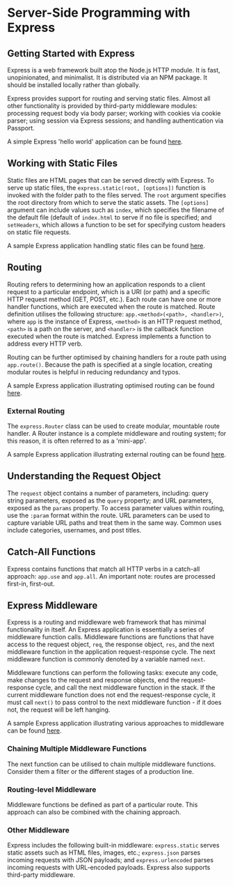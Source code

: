 # Server-Side Programming with Express

## Getting Started with Express

Express is a web framework built atop the Node.js HTTP module. It is fast, unopinionated, and minimalist. It is 
distributed via an NPM package. It should be installed locally rather than globally. 

Express provides support for routing and serving static files. Almost all other functionality is provided by third-party 
middleware modules: processing request body via body parser; working with cookies via cookie parser; using session via 
Express sessions; and handling authentication via Passport.

A simple Express 'hello world' application can be found [here](https://github.com/muzzarellimj/full-stack-application-development/tree/main/note/server-side/hello-world).

## Working with Static Files

Static files are HTML pages that can be served directly with Express. To serve up static files, the 
`express.static(root, [options])` function is invoked with the folder path to the files served. The `root` argument
specifies the root directory from which to serve the static assets. The `[options]` argument can include values such as 
`index`, which specifies the filename of the default file (default of `index.html` to serve if no file is specified; 
and `setHeaders`, which allows a function to be set for specifying custom headers on static file requests.

A sample Express application handling static files can be found [here](https://github.com/muzzarellimj/full-stack-application-development/tree/main/note/server-side/static-file).

## Routing

Routing refers to determining how an application responds to a client request to a particular endpoint, which is a URI 
(or path) and a specific HTTP request method (GET, POST, etc.). Each route can have one or more handler functions, 
which are executed when the route is matched. Route definition utilises the following structure: 
`app.<method>(<path>, <handler>)`, where `app` is the instance of Express, `<method>` is an HTTP request method, 
`<path>` is a path on the server, and `<handler>` is the callback function executed when the route is matched. Express 
implements a function to address every HTTP verb. 

Routing can be further optimised by chaining handlers for a route path using `app.route()`. Because the path is
specified at a single location, creating modular routes is helpful in reducing redundancy and typos.

A sample Express application illustrating optimised routing can be found [here](https://github.com/muzzarellimj/full-stack-application-development/tree/main/note/server-side/routing).

### External Routing

The `express.Router` class can be used to create modular, mountable route handler. A Router instance is a complete 
middleware and routing system; for this reason, it is often referred to as a 'mini-app'.

A sample Express application illustrating external routing can be found [here](https://github.com/muzzarellimj/full-stack-application-development/tree/main/note/server-side/routing-external).

## Understanding the Request Object

The `request` object contains a number of parameters, including: query string parameters, exposed as the `query` 
property; and URL parameters, exposed as the `params` property. To access parameter values within routing, use the 
`:param` format within the route. URL parameters can be used to capture variable URL paths and treat them in the same 
way. Common uses include categories, usernames, and post titles.

## Catch-All Functions

Express contains functions that match all HTTP verbs in a catch-all approach: `app.use` and `app.all`. An important 
note: routes are processed first-in, first-out.

## Express Middleware

Express is a routing and middleware web framework that has minimal functionality in itself. An Express application is
essentially a series of middleware function calls. Middleware functions are functions that have access to the request
object, `req`, the response object, `res`, and the next middleware function in the application request-response cycle.
The next middleware function is commonly denoted by a variable named `next`.

Middleware functions can perform the following tasks: execute any code, make changes to the request and response
objects, end the request-response cycle, and call the next middleware function in the stack. If the current middleware
function does not end the request-response cycle, it must call `next()` to pass control to the next middleware
function - if it does not, the request will be left hanging.

A sample Express application illustrating various approaches to middleware can be found [here](https://github.com/muzzarellimj/full-stack-application-development/tree/main/note/server-side/middleware).

### Chaining Multiple Middleware Functions

The next function can be utilised to chain multiple middleware functions. Consider them a filter or the different
stages of a production line.

### Routing-level Middleware

Middleware functions be defined as part of a particular route. This approach can also be combined with the chaining 
approach.

### Other Middleware

Express includes the following built-in middleware: `express.static` serves static assets such as HTML files, images, 
etc.; `express.json` parses incoming requests with JSON payloads; and `express.urlencoded` parses incoming requests with 
URL-encoded payloads. Express also supports third-party middleware.